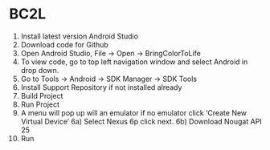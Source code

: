 # BC2L
1) Install latest version Android Studio
2) Download code for Github
3) Open Android Studio, File -> Open -> BringColorToLife
3) To view code, go to top left navigation window and select Android in drop down.
3) Go to Tools -> Android -> SDK Manager -> SDK Tools
3) Install Support Repository if not installed already
4) Build Project
5) Run Project
6) A menu will pop up will an emulator if no emulator click ‘Create New Virtual Device’
	6a) Select Nexus 6p click next.
	6b) Download Nougat API 25
7) Run



